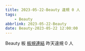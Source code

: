 ```yaml
---
title: 2023-05-22-Beauty 違規 0 人
tags:
    - Beauty
abbrlink: 2023-05-22-Beauty
date: Beauty-2023-05-22 12:00:00
---
```

Beauty 板 [板規連結](https://www.ptt.cc/bbs/Beauty/M.1630069980.A.84B.html)
昨天違規 0 人
